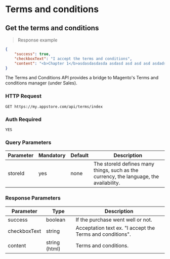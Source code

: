 # Terms and conditions

## Get the terms and conditions

> Response example

```json
{
    "success": true,
    "checkboxText": "I accept the terms and conditions",
    "content": "<b>Chapter 1</b>asdasdasdasda asdasd asd asd asd asdads asd asd asdasdasd teythrr ertert."
}
```

The Terms and Conditions API provides a bridge to Magento's Terms and conditions manager (under Sales).

### HTTP Request

`GET https://my.appstore.com/api/terms/index`

### Auth Required

`YES`

### Query Parameters

Parameter | Mandatory | Default | Description
--------- | --------- | ------- | -----------
storeId | yes | none | The storeId defines many things, such as the currency, the language, the availability.

### Response Parameters

Parameter | Type | Description
--------- | ---- | -----------
success | boolean | If the purchase went well or not.
checkboxText | string | Acceptation text ex. "I accept the Terms and conditions".
content | string (html) | Terms and conditions.